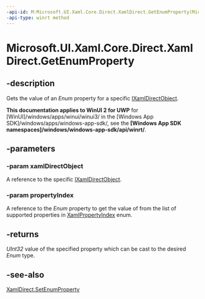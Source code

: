 ```yaml
---
-api-id: M:Microsoft.UI.Xaml.Core.Direct.XamlDirect.GetEnumProperty(Microsoft.UI.Xaml.Core.Direct.IXamlDirectObject,Microsoft.UI.Xaml.Core.Direct.XamlPropertyIndex)
-api-type: winrt method
---
```


<!-- Method syntax.
public uint XamlDirect.GetEnumProperty(IXamlDirectObject xamlDirectObject, XamlPropertyIndex propertyIndex)
-->

# Microsoft.UI.Xaml.Core.Direct.XamlDirect.GetEnumProperty

## -description
Gets the value of an _Enum_ property for a specific [IXamlDirectObject](ixamldirectobject.md).

**This documentation applies to WinUI 2 for UWP** for [WinUI]/windows/apps/winui/winui3/ in the [Windows App SDK]/windows/apps/windows-app-sdk/, see the **[Windows App SDK namespaces]/windows/windows-app-sdk/api/winrt/**.

## -parameters
### -param xamlDirectObject
A reference to the specific [IXamlDirectObject](ixamldirectobject.md).

### -param propertyIndex
A reference to the _Enum_ property to get the value of from the list of supported properties in [XamlPropertyIndex](xamlpropertyindex.md) enum.

## -returns
_UInt32_ value of the specified property which can be cast to the desired _Enum_ type.

## -see-also
[XamlDirect.SetEnumProperty](xamldirect_setenumproperty_551741026.md)

